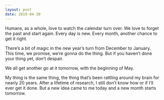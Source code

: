 ```yaml
---
layout: post
date: 2019-04-30
---
```


Humans, as a whole, love to watch the calendar turn over. We love to forget the past and start again. Every day is new. Every month, another chance to get it right.

There’s a bit of magic in the new year’s turn from December to January. This time, we promise, we’re gonna do the thing. But if you haven’t done your thing yet, don’t despair.

We all get another go at it tomorrow, with the beginning of May. 

My thing is the same thing, the thing that’s been rattling around my brain for nearly 20 years. After a lifetime of research, I still don’t know how or if I’ll ever get it done. But a new idea came to me today and a new month starts tomorrow. 

